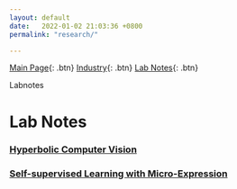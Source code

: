 ```yaml
---
layout: default
date:   2022-01-02 21:03:36 +0800
permalink: "research/"

---
```


[Main Page](/){: .btn} [Industry](/industry){: .btn} [Lab Notes](/labnotes){: .btn}

Labnotes

# Lab Notes
### [Hyperbolic Computer Vision](/research/imageEmotion)
### [Self-supervised Learning with Micro-Expression](/research/microExpression)

